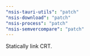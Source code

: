 ```yaml
---
"nsis-tauri-utils": "patch"
"nsis-download": "patch"
"nsis-process": "patch"
"nsis-semvercompare": "patch"
---
```


Statically link CRT.
